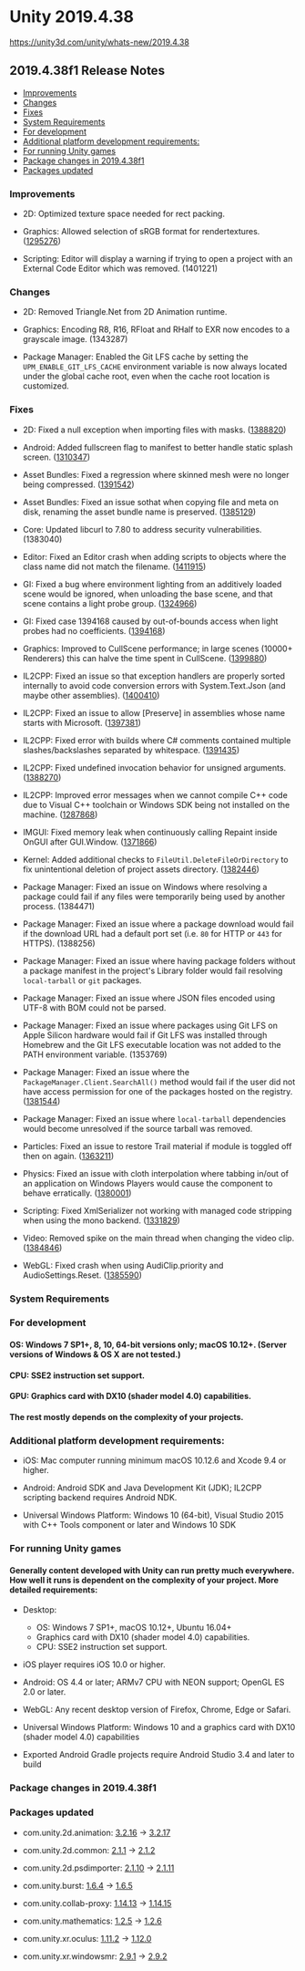 # Unity 2019.4.38

https://unity3d.com/unity/whats-new/2019.4.38

## 2019.4.38f1 Release Notes

- [Improvements](#improvements)
- [Changes](#changes)
- [Fixes](#fixes)
- [System Requirements](#system-requirements)
- [For development](#for-development)
- [Additional platform development requirements:](#additional-platform-development-requirements)
- [For running Unity games](#for-running-unity-games)
- [Package changes in 2019.4.38f1](#package-changes-in-2019438f1)
- [Packages updated](#packages-updated)


### Improvements

*   2D: Optimized texture space needed for rect packing.
    
*   Graphics: Allowed selection of sRGB format for rendertextures. ([1295276](https://issuetracker.unity3d.com/issues/cant-select-srgb-color-format-for-render-texture-on-hdrp-project))
    
*   Scripting: Editor will display a warning if trying to open a project with an External Code Editor which was removed. (1401221)
    

### Changes

*   2D: Removed Triangle.Net from 2D Animation runtime.
    
*   Graphics: Encoding R8, R16, RFloat and RHalf to EXR now encodes to a grayscale image. (1343287)
    
*   Package Manager: Enabled the Git LFS cache by setting the `UPM_ENABLE_GIT_LFS_CACHE` environment variable is now always located under the global cache root, even when the cache root location is customized.
    

### Fixes

*   2D: Fixed a null exception when importing files with masks. ([1388820](https://issuetracker.unity3d.com/issues/nullreferenceexception-is-thrown-when-attempting-to-make-changes-to-a-psd-file))
    
*   Android: Added fullscreen flag to manifest to better handle static splash screen. ([1310347](https://issuetracker.unity3d.com/issues/custom-static-image-for-splash-screen-moves-on-android-build-when-loading))
    
*   Asset Bundles: Fixed a regression where skinned mesh were no longer being compressed. ([1391542](https://issuetracker.unity3d.com/issues/asset-bundle-size-incrementally-increases-when-updating-the-unity-editor-and-rebuilding-the-asset-bundle))
    
*   Asset Bundles: Fixed an issue sothat when copying file and meta on disk, renaming the asset bundle name is preserved. ([1385129](https://issuetracker.unity3d.com/issues/assetbundle-assets-will-not-appear-in-the-assetbundles-when-the-guids-are-the-same))
    
*   Core: Updated libcurl to 7.80 to address security vulnerabilities. (1383040)
    
*   Editor: Fixed an Editor crash when adding scripts to objects where the class name did not match the filename. ([1411915](https://issuetracker.unity3d.com/issues/editor-crashes-when-adding-a-script-component-using-drag-and-drop-and-the-class-name-is-different-than-the-file-name))
    
*   GI: Fixed a bug where environment lighting from an additively loaded scene would be ignored, when unloading the base scene, and that scene contains a light probe group. ([1324966](https://issuetracker.unity3d.com/issues/previously-loaded-scenes-ambient-light-is-applied-to-a-gameobject-when-loading-a-scene-with-loadscene-additive))
    
*   GI: Fixed case 1394168 caused by out-of-bounds access when light probes had no coefficients. ([1394168](https://issuetracker.unity3d.com/issues/editor-crashes-when-adding-another-scene-to-the-hierarchy-window))
    
*   Graphics: Improved to CullScene performance; in large scenes (10000+ Renderers) this can halve the time spent in CullScene. ([1399880](https://issuetracker.unity3d.com/issues/culling-dynamic-objects-takes-significantly-longer-in-2019-dot-4-and-above-compared-to-2018-dot-4))
    
*   IL2CPP: Fixed an issue so that exception handlers are properly sorted internally to avoid code conversion errors with System.Text.Json (and maybe other assemblies). ([1400410](https://issuetracker.unity3d.com/issues/il2cpp-build-fails-on-try-block-ends-without-any-catch-finally-nor-fault-handler))
    
*   IL2CPP: Fixed an issue to allow \[Preserve\] in assemblies whose name starts with Microsoft. ([1397381](https://issuetracker.unity3d.com/issues/preserveattribute-is-ignored-in-core-assemblies-like-system-or-microsoft))
    
*   IL2CPP: Fixed error with builds where C# comments contained multiple slashes/backslashes separated by whitespace. ([1391435](https://issuetracker.unity3d.com/issues/il2cpp-buildfailedexception-and-bee-errors-are-thrown-in-the-console-window-when-building-project-for-android))
    
*   IL2CPP: Fixed undefined invocation behavior for unsigned arguments. ([1388270](https://issuetracker.unity3d.com/issues/il2cpp-faster-smaller-builds-prevents-connections-when-using-the-mirror-plugin))
    
*   IL2CPP: Improved error messages when we cannot compile C++ code due to Visual C++ toolchain or Windows SDK being not installed on the machine. ([1287868](https://issuetracker.unity3d.com/issues/poor-error-message-from-il2cpp-on-windows-desktop-with-specific-visual-studio-installation-sequence))
    
*   IMGUI: Fixed memory leak when continuously calling Repaint inside OnGUI after GUI.Window. ([1371866](https://issuetracker.unity3d.com/issues/guilayout-dot-window-lead-to-memory-leak-on-unity-2020))
    
*   Kernel: Added additional checks to `FileUtil.DeleteFileOrDirectory` to fix unintentional deletion of project assets directory. ([1382446](https://issuetracker.unity3d.com/issues/fileutil-dot-deletefileordirectory-deletes-the-entire-project-folder-when-it-is-passed-a-null-value))
    
*   Package Manager: Fixed an issue on Windows where resolving a package could fail if any files were temporarily being used by another process. (1384471)
    
*   Package Manager: Fixed an issue where a package download would fail if the download URL had a default port set (i.e. `80` for HTTP or `443` for HTTPS). (1388256)
    
*   Package Manager: Fixed an issue where having package folders without a package manifest in the project's Library folder would fail resolving `local-tarball` or `git` packages.
    
*   Package Manager: Fixed an issue where JSON files encoded using UTF-8 with BOM could not be parsed.
    
*   Package Manager: Fixed an issue where packages using Git LFS on Apple Silicon hardware would fail if Git LFS was installed through Homebrew and the Git LFS executable location was not added to the PATH environment variable. (1353769)
    
*   Package Manager: Fixed an issue where the `PackageManager.Client.SearchAll()` method would fail if the user did not have access permission for one of the packages hosted on the registry. ([1381544](https://issuetracker.unity3d.com/issues/package-manager-search-request-fails-when-user-does-not-have-permission-to-access-one-or-more-packages))
    
*   Package Manager: Fixed an issue where `local-tarball` dependencies would become unresolved if the source tarball was removed.
    
*   Particles: Fixed an issue to restore Trail material if module is toggled off then on again. ([1363211](https://issuetracker.unity3d.com/issues/material-isnt-assigned-back-on-particle-trails-when-disabling-and-enabling-trails))
    
*   Physics: Fixed an issue with cloth interpolation where tabbing in/out of an application on Windows Players would cause the component to behave erratically. ([1380001](https://issuetracker.unity3d.com/issues/cloth-material-glitches-out-when-running-at-inconsistent-framerate-or-during-a-short-game-freeze))
    
*   Scripting: Fixed XmlSerializer not working with managed code stripping when using the mono backend. ([1331829](https://issuetracker.unity3d.com/issues/class-get-stripped-when-using-preserve-attribute-with-mono-backend))
    
*   Video: Removed spike on the main thread when changing the video clip. ([1384846](https://issuetracker.unity3d.com/issues/android-cpu-spike-occurs-on-videoplayer-dot-destroyplayback-when-stop-is-called-on-the-videoplayer-or-a-clip-is-changed))
    
*   WebGL: Fixed crash when using AudiClip.priority and AudioSettings.Reset. ([1385590](https://issuetracker.unity3d.com/issues/webgl-audio-app-freezes-in-scene-that-uses-audiosource-dot-priority))
    

### System Requirements

### For development

#### OS: Windows 7 SP1+, 8, 10, 64-bit versions only; macOS 10.12+. (Server versions of Windows & OS X are not tested.)

#### CPU: SSE2 instruction set support.

#### GPU: Graphics card with DX10 (shader model 4.0) capabilities.

#### The rest mostly depends on the complexity of your projects.

### Additional platform development requirements:

*   iOS: Mac computer running minimum macOS 10.12.6 and Xcode 9.4 or higher.
    
*   Android: Android SDK and Java Development Kit (JDK); IL2CPP scripting backend requires Android NDK.
    
*   Universal Windows Platform: Windows 10 (64-bit), Visual Studio 2015 with C++ Tools component or later and Windows 10 SDK
    

### For running Unity games

#### Generally content developed with Unity can run pretty much everywhere. How well it runs is dependent on the complexity of your project. More detailed requirements:

*   Desktop:
    
    *   OS: Windows 7 SP1+, macOS 10.12+, Ubuntu 16.04+
    *   Graphics card with DX10 (shader model 4.0) capabilities.
    *   CPU: SSE2 instruction set support.
*   iOS player requires iOS 10.0 or higher.
    
*   Android: OS 4.4 or later; ARMv7 CPU with NEON support; OpenGL ES 2.0 or later.
    
*   WebGL: Any recent desktop version of Firefox, Chrome, Edge or Safari.
    
*   Universal Windows Platform: Windows 10 and a graphics card with DX10 (shader model 4.0) capabilities
    
*   Exported Android Gradle projects require Android Studio 3.4 and later to build
    

### Package changes in 2019.4.38f1

### Packages updated

*   com.unity.2d.animation: [3.2.16](https://docs.unity3d.com/Packages/com.unity.2d.animation@3.2//changelog/CHANGELOG.html) → [3.2.17](https://docs.unity3d.com/Packages/com.unity.2d.animation@3.2//changelog/CHANGELOG.html)
    
*   com.unity.2d.common: [2.1.1](https://docs.unity3d.com/Packages/com.unity.2d.common@2.1//changelog/CHANGELOG.html) → [2.1.2](https://docs.unity3d.com/Packages/com.unity.2d.common@2.1//changelog/CHANGELOG.html)
    
*   com.unity.2d.psdimporter: [2.1.10](https://docs.unity3d.com/Packages/com.unity.2d.psdimporter@2.1//changelog/CHANGELOG.html) → [2.1.11](https://docs.unity3d.com/Packages/com.unity.2d.psdimporter@2.1//changelog/CHANGELOG.html)
    
*   com.unity.burst: [1.6.4](https://docs.unity3d.com/Packages/com.unity.burst@1.6//changelog/CHANGELOG.html) → [1.6.5](https://docs.unity3d.com/Packages/com.unity.burst@1.6//changelog/CHANGELOG.html)
    
*   com.unity.collab-proxy: [1.14.13](https://docs.unity3d.com/Packages/com.unity.collab-proxy@1.14//changelog/CHANGELOG.html) → [1.14.15](https://docs.unity3d.com/Packages/com.unity.collab-proxy@1.14//changelog/CHANGELOG.html)
    
*   com.unity.mathematics: [1.2.5](https://docs.unity3d.com/Packages/com.unity.mathematics@1.2//changelog/CHANGELOG.html) → [1.2.6](https://docs.unity3d.com/Packages/com.unity.mathematics@1.2//changelog/CHANGELOG.html)
    
*   com.unity.xr.oculus: [1.11.2](https://docs.unity3d.com/Packages/com.unity.xr.oculus@1.11//changelog/CHANGELOG.html) → [1.12.0](https://docs.unity3d.com/Packages/com.unity.xr.oculus@1.12//changelog/CHANGELOG.html)
    
*   com.unity.xr.windowsmr: [2.9.1](https://docs.unity3d.com/Packages/com.unity.xr.windowsmr@2.9//changelog/CHANGELOG.html) → [2.9.2](https://docs.unity3d.com/Packages/com.unity.xr.windowsmr@2.9//changelog/CHANGELOG.html)